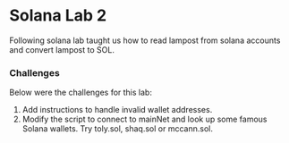 # Solana Lab 2

Following solana lab taught us how to read lampost from solana accounts and convert lampost to SOL.

### Challenges
Below were the challenges for this lab:

1. Add instructions to handle invalid wallet addresses.
2. Modify the script to connect to mainNet and look up some famous Solana wallets. Try toly.sol, shaq.sol or mccann.sol.
